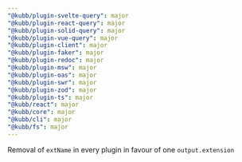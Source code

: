 ```yaml
---
"@kubb/plugin-svelte-query": major
"@kubb/plugin-react-query": major
"@kubb/plugin-solid-query": major
"@kubb/plugin-vue-query": major
"@kubb/plugin-client": major
"@kubb/plugin-faker": major
"@kubb/plugin-redoc": major
"@kubb/plugin-msw": major
"@kubb/plugin-oas": major
"@kubb/plugin-swr": major
"@kubb/plugin-zod": major
"@kubb/plugin-ts": major
"@kubb/react": major
"@kubb/core": major
"@kubb/cli": major
"@kubb/fs": major
---
```


Removal of `extName` in every plugin in favour of one `output.extension`
